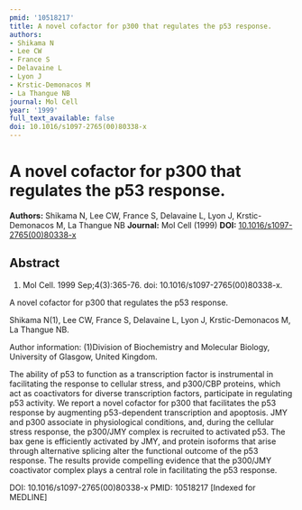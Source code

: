 ```yaml
---
pmid: '10518217'
title: A novel cofactor for p300 that regulates the p53 response.
authors:
- Shikama N
- Lee CW
- France S
- Delavaine L
- Lyon J
- Krstic-Demonacos M
- La Thangue NB
journal: Mol Cell
year: '1999'
full_text_available: false
doi: 10.1016/s1097-2765(00)80338-x
---
```


# A novel cofactor for p300 that regulates the p53 response.
**Authors:** Shikama N, Lee CW, France S, Delavaine L, Lyon J, Krstic-Demonacos M, La Thangue NB
**Journal:** Mol Cell (1999)
**DOI:** [10.1016/s1097-2765(00)80338-x](https://doi.org/10.1016/s1097-2765(00)80338-x)

## Abstract

1. Mol Cell. 1999 Sep;4(3):365-76. doi: 10.1016/s1097-2765(00)80338-x.

A novel cofactor for p300 that regulates the p53 response.

Shikama N(1), Lee CW, France S, Delavaine L, Lyon J, Krstic-Demonacos M, La 
Thangue NB.

Author information:
(1)Division of Biochemistry and Molecular Biology, University of Glasgow, United 
Kingdom.

The ability of p53 to function as a transcription factor is instrumental in 
facilitating the response to cellular stress, and p300/CBP proteins, which act 
as coactivators for diverse transcription factors, participate in regulating p53 
activity. We report a novel cofactor for p300 that facilitates the p53 response 
by augmenting p53-dependent transcription and apoptosis. JMY and p300 associate 
in physiological conditions, and, during the cellular stress response, the 
p300/JMY complex is recruited to activated p53. The bax gene is efficiently 
activated by JMY, and protein isoforms that arise through alternative splicing 
alter the functional outcome of the p53 response. The results provide compelling 
evidence that the p300/JMY coactivator complex plays a central role in 
facilitating the p53 response.

DOI: 10.1016/s1097-2765(00)80338-x
PMID: 10518217 [Indexed for MEDLINE]
